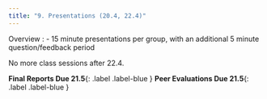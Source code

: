 ```yaml
---
title: "9. Presentations (20.4, 22.4)"
---
```


Overview
: - 15 minute presentations per group, with an additional 5 minute question/feedback period

No more class sessions after 22.4. 

**Final Reports Due 21.5**{: .label .label-blue } **Peer Evaluations Due 21.5**{: .label .label-blue }